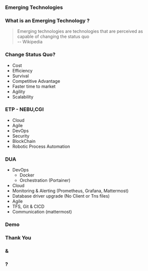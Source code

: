 ### Emerging Technologies


### What is an Emerging Technology ?
> Emerging technologies are technologies that are perceived as capable of changing the status quo  
> -- Wikipedia

### Change Status Quo?
* Cost <!-- .element: class="fragment" data-fragment-index="1" -->
* Efficiency <!-- .element: class="fragment" data-fragment-index="2" -->
* Survival <!-- .element: class="fragment" data-fragment-index="3" -->
* Competitive Advantage <!-- .element: class="fragment" data-fragment-index="4" -->
* Faster time to market <!-- .element: class="fragment" data-fragment-index="5" -->
* Agility <!-- .element: class="fragment" data-fragment-index="6" -->
* Scalability <!-- .element: class="fragment" data-fragment-index="7" -->



### ETP - NEBU,CGI
- Cloud <!-- .element: class="fragment" data-fragment-index="1" -->
- Agile <!-- .element: class="fragment" data-fragment-index="2" -->
- DevOps <!-- .element: class="fragment" data-fragment-index="3" -->
- Security <!-- .element: class="fragment" data-fragment-index="4" -->
- BlockChain <!-- .element: class="fragment" data-fragment-index="5" -->
- Robotic Process Automation <!-- .element: class="fragment" data-fragment-index="6" -->



### DUA
- DevOps <!-- .element: class="fragment"  data-fragment-index="1" -->
  - Docker <!-- .element: class="fragment" data-fragment-index="2" -->
  - Orchestration (Portainer) <!-- .element: class="fragment" data-fragment-index="3" -->
- Cloud <!-- .element: class="fragment" data-fragment-index="4" -->
 - Monitoring & Alerting (Prometheus, Grafana, Mattermost) <!-- .element: class="fragment" data-fragment-index="5" -->
 - Database driver upgrade (No Client or Tns files) <!-- .element: class="fragment" data-fragment-index="6" -->
- Agile <!-- .element: class="fragment" data-fragment-index="7" -->
 - TFS, Git & CICD <!-- .element: class="fragment" data-fragment-index="8" -->
 - Communication (mattermost) <!-- .element: class="fragment" data-fragment-index="9" -->


### Demo


### Thank You
### &
### ?
